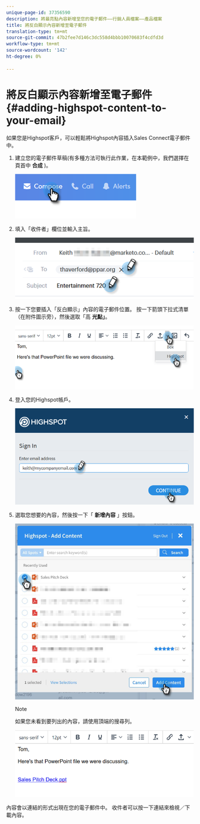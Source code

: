 ```yaml
---
unique-page-id: 37356590
description: 將最亮點內容新增至您的電子郵件——行銷人員檔案——產品檔案
title: 將反白顯示內容新增至電子郵件
translation-type: tm+mt
source-git-commit: 47b2fee7d146c3dc558d4bbb10070683f4cdfd3d
workflow-type: tm+mt
source-wordcount: '142'
ht-degree: 0%

---
```



# 將反白顯示內容新增至電子郵件 {#adding-highspot-content-to-your-email}

如果您是Highspot客戶，可以輕鬆將Highspot內容插入Sales Connect電子郵件中。

1. 建立您的電子郵件草稿(有多種方法可執行此作業，在本範例中，我們選擇在頁首中 **合成** )。

   ![](assets/one-5.png)

1. 填入「收件者」欄位並輸入主旨。

   ![](assets/two-5.png)

1. 按一下您要插入「反白顯示」內容的電子郵件位置。 按一下箭頭下拉式清單（在附件圖示旁），然後選取「高 **光點」**。

   ![](assets/three-5.png)

1. 登入您的Highspot帳戶。

   ![](assets/four-5.png)

1. 選取您想要的內容，然後按一下「 **新增內容** 」按鈕。

   ![](assets/five-3.png)

   >[!NOTE]
   >
   >如果您未看到要列出的內容，請使用頂端的搜尋列。

   ![](assets/six.png)

內容會以連結的形式出現在您的電子郵件中。 收件者可以按一下連結來檢視／下載內容。
